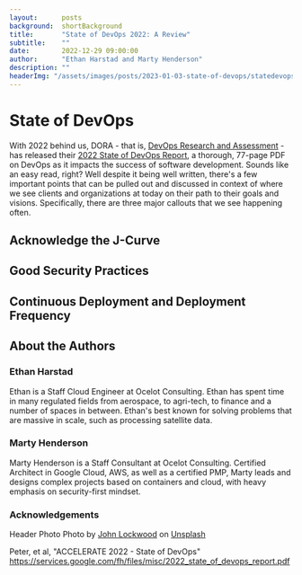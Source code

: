 ```yaml
---
layout:      posts
background:  shortBackground
title:       "State of DevOps 2022: A Review"
subtitle:    ""
date:        2022-12-29 09:00:00
author:      "Ethan Harstad and Marty Henderson"
description: ""
headerImg: "/assets/images/posts/2023-01-03-state-of-devops/statedevops_header.jpg"
---
```


# State of DevOps

With 2022 behind us, DORA - that is, [DevOps Research and Assessment](https://dora.community) - has released their [2022 State of DevOps Report](https://services.google.com/fh/files/misc/2022_state_of_devops_report.pdf), a thorough, 77-page PDF on DevOps as it impacts the success of software development. Sounds like an easy read, right? Well despite it being well written, there's a few important points that can be pulled out and discussed in context of where we see clients and organizations at today on their path to their goals and visions. Specifically, there are three major callouts that we see happening often.

## Acknowledge the J-Curve

## Good Security Practices

## Continuous Deployment and Deployment Frequency 

## About the Authors

### Ethan Harstad

Ethan is a Staff Cloud Engineer at Ocelot Consulting. Ethan has spent time in many regulated fields from aerospace, to agri-tech, to finance and a number of spaces in between. Ethan's best known for solving problems that are massive in scale, such as processing satellite data.

### Marty Henderson

Marty Henderson is a Staff Consultant at Ocelot Consulting. Certified Architect in Google Cloud, AWS, as well as a certified PMP, Marty leads and designs complex projects based on containers and cloud, with heavy emphasis on security-first mindset.


### Acknowledgements

Header Photo Photo by <a href="https://unsplash.com/ja/@justjohnl">John Lockwood</a> on <a href="https://unsplash.com/photos/FcLq69V7Rsc">Unsplash</a>

Peter, et al, "ACCELERATE 2022 - State of DevOps" https://services.google.com/fh/files/misc/2022_state_of_devops_report.pdf 
  